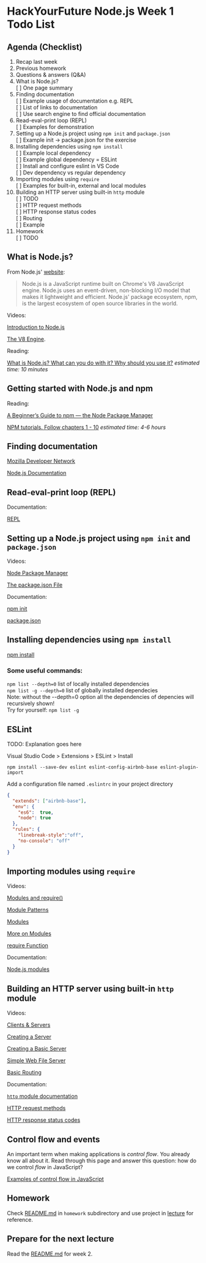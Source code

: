 # HackYourFuture Node.js Week 1 Todo List

## Agenda (Checklist)
1.  Recap last week  
2.  Previous homework  
3.  Questions & answers (Q&A)  
4.  What is Node.js?  
	[ ] One page summary
5.  Finding documentation  
	[ ] Example usage of documentation e.g. REPL  
	[ ] List of links to documentation  
	[ ] Use search engine to find official documentation  
6.  Read-eval-print loop (REPL)  
	[ ] Examples for demonstration  
7.  Setting up a Node.js project using `npm init` and `package.json`  
	[ ] Example init -> package.json for the exercise
8.  Installing dependencies using `npm install`  
	[ ] Example local dependency  
	[ ] Example global dependency = ESLint  
	[ ] Install and configure eslint in VS Code  
  [ ] Dev dependency vs regular dependency
9.  Importing modules using `require`  
  [ ] Examples for built-in, external and local modules  
10. Building an HTTP server using built-in `http` module  
	[ ] TODO  
  [ ] HTTP request methods  
  [ ] HTTP response status codes  
  [ ] Routing  
  [ ] Example  
11. Homework  
	[ ] TODO

## What is Node.js?

From Node.js' [website](https://nodejs.org/en/):

> Node.js is a JavaScript runtime built on Chrome's V8 JavaScript engine.
> Node.js uses an event-driven, non-blocking I/O model that makes it lightweight
> and efficient. Node.js' package ecosystem, npm, is the largest ecosystem of
> open source libraries in the world.

Videos:

[Introduction to Node.js](https://www.youtube.com/watch?v=w-7RQ46RgxU&index=1&list=PL4cUxeGkcC9gcy9lrvMJ75z9maRw4byYp)

[The V8 Engine](https://www.youtube.com/watch?v=86tgU7UaJmU&list=PL4cUxeGkcC9gcy9lrvMJ75z9maRw4byYp&index=3).

Reading:

[What is Node.js? What can you do with it? Why should you use it?](https://medium.com/@paynoattn/what-is-nodejs-what-can-you-do-with-it-why-should-you-use-it-8c8d6df32d6d#.qvbp8g4dq)
_estimated time: 10 minutes_

## Getting started with Node.js and npm

Reading:

[A Beginner’s Guide to npm — the Node Package Manager](https://www.sitepoint.com/beginners-guide-node-package-manager/)

[NPM tutorials. Follow chapters 1 - 10](https://docs.npmjs.com/getting-started/installing-node)
_estimated time: 4-6 hours_

## Finding documentation

[Mozilla Developer Network](https://developer.mozilla.org/en-US/docs/Web)

[Node.js Documentation](https://nodejs.org/docs/latest-v8.x/api/documentation.html)

## Read-eval-print loop (REPL)

Documentation:

[REPL](https://nodejs.org/docs/latest-v8.x/api/repl.html)

## Setting up a Node.js project using `npm init` and `package.json`

Videos:

[Node Package Manager](https://www.youtube.com/watch?v=kQ1j0rEI7EI&list=PL4cUxeGkcC9gcy9lrvMJ75z9maRw4byYp&index=20)

[The package.json File](https://www.youtube.com/watch?v=_eRwjuIDJ2Y&list=PL4cUxeGkcC9gcy9lrvMJ75z9maRw4byYp&index=21)

Documentation:

[npm init](https://docs.npmjs.com/cli/init)

[package.json](https://docs.npmjs.com/files/package.json)

## Installing dependencies using `npm install`
[npm install](https://docs.npmjs.com/cli/install)

### Some useful commands:
`npm list --depth=0` list of locally installed dependencies  
`npm list -g --depth=0` list of globally installed dependecies  
Note: without the --depth=0 option all the dependencies of depencies will recursively shown!  
Try for yourself: `npm list -g` 

## ESLint
TODO: Explanation goes here

Visual Studio Code > Extensions > ESLint > Install  

`npm install --save-dev eslint eslint-config-airbnb-base eslint-plugin-import`  

Add a configuration file named `.eslintrc` in your project directory  

```json
{
  "extends": ["airbnb-base"],
  "env": {
    "es6":  true,
    "node": true
  },
  "rules": {
    "linebreak-style":"off",
    "no-console": "off"
  }
}

```

## Importing modules using `require`

Videos:

[Modules and require()](https://www.youtube.com/watch?v=xHLd36QoS4k&list=PL4cUxeGkcC9gcy9lrvMJ75z9maRw4byYp&index=6)

[Module Patterns](https://www.youtube.com/watch?v=9UaZtgB5tQI&index=7&list=PL4cUxeGkcC9gcy9lrvMJ75z9maRw4byYp)

[Modules](https://www.youtube.com/watch?v=9JhvjhZLsEw&list=PL6gx4Cwl9DGBMdkKFn3HasZnnAqVjzHn_&index=8)

[More on Modules](https://www.youtube.com/watch?v=aNN1IKoEIdM&list=PL6gx4Cwl9DGBMdkKFn3HasZnnAqVjzHn_&index=9)

[require Function](https://www.youtube.com/watch?v=e1Ln1FrLvh8&index=3&list=PLYxzS__5yYQmHbpKMARP04F344zYRX91I)

Documentation:

[Node.js modules](https://nodejs.org/docs/latest-v8.x/api/modules.html)

## Building an HTTP server using built-in `http` module

Videos:

[Clients & Servers](https://www.youtube.com/watch?v=qSAze9b0wrY&list=PL4cUxeGkcC9gcy9lrvMJ75z9maRw4byYp&index=11)

[Creating a Server](https://www.youtube.com/watch?v=lm86czWdrk0&index=12&list=PL4cUxeGkcC9gcy9lrvMJ75z9maRw4byYp)

[Creating a Basic Server](https://www.youtube.com/watch?v=pYOltVz7kL0&list=PL6gx4Cwl9DGBMdkKFn3HasZnnAqVjzHn_&index=13)

[Simple Web File Server](https://www.youtube.com/watch?v=_D2w0voFlEk&list=PL6gx4Cwl9DGBMdkKFn3HasZnnAqVjzHn_&index=14)

[Basic Routing](https://www.youtube.com/watch?v=_zvWeGwVkCY&list=PL4cUxeGkcC9gcy9lrvMJ75z9maRw4byYp&index=19)

Documentation:

[`http` module documentation](https://nodejs.org/docs/latest-v8.x/api/http.html)

[HTTP request methods](https://developer.mozilla.org/en-US/docs/Web/HTTP/Methods)

[HTTP response status codes](https://developer.mozilla.org/en-US/docs/Web/HTTP/Status)

## Control flow and events

An important term when making applications is _control flow_. You already know
all about it. Read through this page and answer this question: how do we control
_flow_ in JavaScript?

[Examples of control flow in JavaScript](https://github.com/ummahusla/Codecademy-Exercise-Answers/tree/master/Language%20Skills/JavaScript/Unit%2005%20Control%20Flow/01%20More%20on%20Control%20Flow%20in%20JS)

## Homework

Check [README.md](homework/README.md) in `homework` subdirectory and use project
in [lecture](lecture) for reference.

## Prepare for the next lecture

Read the [README.md](../week2/README.md) for week 2.
